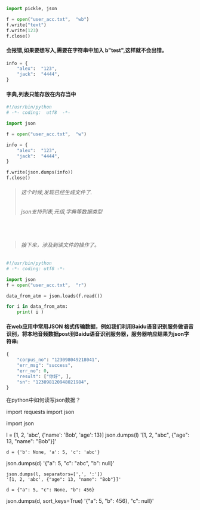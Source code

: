 ```python
import pickle, json

f = open("user_acc.txt",  "wb")
f.write("text")
f.write(123)
f.close()
```

#### 会报错,如果要想写入,需要在字符串中加入 b"test",这样就不会出错。

```python
info = {
    "alex":  "123",
    "jack":  "4444",
}
```

#### 字典,列表只能存放在内存当中

```python
#!/usr/bin/python
# -*- coding:  utf8  -*-

import json

f = open("user_acc.txt",  "w")

info = {
    "alex":  "123",
    "jack":  "4444",
}

f.write(json.dumps(info))
f.close()
```

> ###### 这个时候,发现已经生成文件了.
> ###### json支持列表,元组,字典等数据类型

<br>

> ###### 接下来，涉及到读文件的操作了。

```python
#!/usr/bin/python
# -*- coding: utf8 -*-

import json
f = open("user_acc.txt",  "r")

data_from_atm = json.loads(f.read())

for i in data_from_atm:
    print( i )
```

#### 在web应用中常用JSON 格式传输数据，例如我们利用Baidu语音识别服务做语音识别，将本地音频数据post到Baidu语音识别服务器，服务器响应结果为json字符串:

```python
{
    "corpus_no": "123098049218041",
    "err_msg": "success",
    "err_no": 0,
    "result": ["你好", ],
    "sn": "123098120948021984",
}
```
在python中如何读写json数据？

import requests
import json

import json

l = [1, 2, 'abc', {'name': 'Bob', 'age': 13}]
json.dumps(l)
	'[1, 2, "abc", {"age": 13, "name": "Bob"}]'

	d = {'b': None, 'a': 5, 'c': 'abc'}
json.dumps(d)
	'{"a": 5, "c": "abc", "b": null}'

	json.dumps(l, separators=[',', ':'])
	'[1, 2, 'abc', {"age": 13, "name": "Bob"}]'

	d = {"a": 5, "c": None, "b": 456} 
json.dumps(d, sort_keys=True)
	'{"a": 5, "b": 456}, "c": null}'




